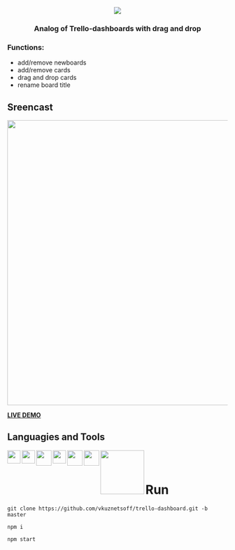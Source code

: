 <p align="center"><img src="https://s1.hostingkartinok.com/uploads/images/2022/05/da55e897fb54987332ac8b0409dfde63.jpg" > </p>

<h3 align="center"> Analog of Trello-dashboards with drag and drop </h3>

### Functions:
- add/remove newboards
- add/remove cards
- drag and drop cards
- rename board title

## Sreencast
<img src="https://s1.hostingkartinok.com/uploads/images/2022/05/ee30d7cfbb5740988e2f615021c07809.gif" width="650">

[**LIVE DEMO**](https://vkuznetsoff.github.io/trello-dashboard/)

## Languagies and Tools

<img width="30px" align="left" src="https://s1.hostingkartinok.com/uploads/images/2022/05/f2c31b8897a74da7737591378591f7b7.png" />
<img width="30px" align="left" src="https://s1.hostingkartinok.com/uploads/images/2022/05/b907542e162a3f993d9f25b8da2dfcfa.png" />
<img width="35px" align="left" src="https://s1.hostingkartinok.com/uploads/images/2022/05/35bb74122e5408633c262058e7dad2f1.png" />
<img width="30px" align="left" src="https://s1.hostingkartinok.com/uploads/images/2022/05/3c63dc7e57f797875c3060cc7bf3d547.png" />
<img width="35px" align="left" src="https://s1.hostingkartinok.com/uploads/images/2022/05/a991395c49790492a96f2d0ac873a3e7.png" />
<img width="35px" align="left" src="https://s1.hostingkartinok.com/uploads/images/2022/05/beeef1cea0192c4efd17bb1d626b78b2.png" />
<img width="100px" align="left" src="https://s1.hostingkartinok.com/uploads/images/2022/05/cda69a13613c9bde50f49cf0b6562d81.png" />



<br />
<br />


# Run

```
git clone https://github.com/vkuznetsoff/trello-dashboard.git -b master

npm i

npm start
```



